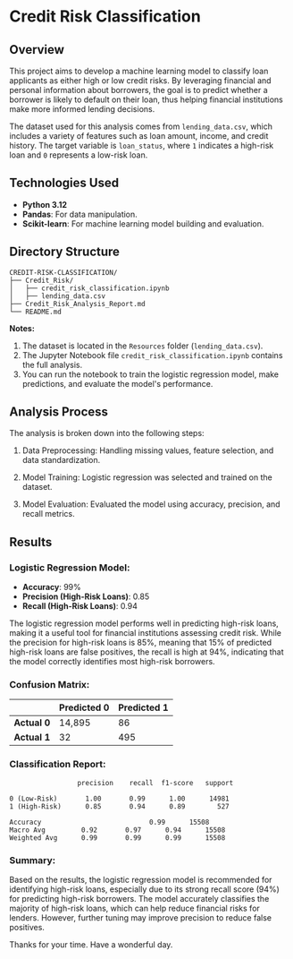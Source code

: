 # Credit Risk Classification

## Overview

This project aims to develop a machine learning model to classify loan applicants as either high or low credit risks. By leveraging financial and personal information about borrowers, the goal is to predict whether a borrower is likely to default on their loan, thus helping financial institutions make more informed lending decisions.

The dataset used for this analysis comes from `lending_data.csv`, which includes a variety of features such as loan amount, income, and credit history. The target variable is `loan_status`, where `1` indicates a high-risk loan and `0` represents a low-risk loan.

## Technologies Used

- **Python 3.12**
- **Pandas**: For data manipulation.
- **Scikit-learn**: For machine learning model building and evaluation.

## Directory Structure
    
    CREDIT-RISK-CLASSIFICATION/
    ├── Credit_Risk/
    │   ├── credit_risk_classification.ipynb  
    │   ├── lending_data.csv                  
    ├── Credit_Risk_Analysis_Report.md 
    └── README.md                     

**Notes:**

1. The dataset is located in the `Resources` folder (`lending_data.csv`).
2. The Jupyter Notebook file `credit_risk_classification.ipynb` contains the full analysis.
3. You can run the notebook to train the logistic regression model, make predictions, and evaluate the model's performance.

## Analysis Process

The analysis is broken down into the following steps:

1. Data Preprocessing: Handling missing values, feature selection, and data standardization.

2. Model Training: Logistic regression was selected and trained on the dataset.

3. Model Evaluation: Evaluated the model using accuracy, precision, and recall metrics.

## Results

### Logistic Regression Model:

- **Accuracy**: 99%
- **Precision (High-Risk Loans)**: 0.85
- **Recall (High-Risk Loans)**: 0.94

The logistic regression model performs well in predicting high-risk loans, making it a useful tool for financial institutions assessing credit risk. While the precision for high-risk loans is 85%, meaning that 15% of predicted high-risk loans are false positives, the recall is high at 94%, indicating that the model correctly identifies most high-risk borrowers.

### Confusion Matrix:

|  | Predicted 0 | Predicted 1 | 
| ---- | ---- | ----  |
| **Actual 0** | 14,895 | 86 | 
| **Actual 1** | 32 | 495 | 

### Classification Report:



    
                     precision    recall  f1-score   support
    
    0 (Low-Risk)       1.00       0.99      1.00      14981
    1 (High-Risk)      0.85       0.94      0.89        527
    
    Accuracy                           0.99      15508
    Macro Avg         0.92       0.97      0.94      15508
    Weighted Avg      0.99       0.99      0.99      15508


### Summary:

Based on the results, the logistic regression model is recommended for identifying high-risk loans, especially due to its strong recall score (94%) for predicting high-risk borrowers. The model accurately classifies the majority of high-risk loans, which can help reduce financial risks for lenders. However, further tuning may improve precision to reduce false positives.

Thanks for your time. Have a wonderful day.